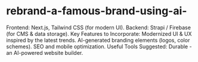 # rebrand-a-famous-brand-using-ai-
Frontend: Next.js, Tailwind CSS (for modern UI). Backend: Strapi / Firebase (for CMS &amp; data storage). Key Features to Incorporate: Modernized UI &amp; UX inspired by the latest trends. AI-generated branding elements (logos, color schemes). SEO and mobile optimization. Useful Tools Suggested: Durable - an AI-powered website builder. 
